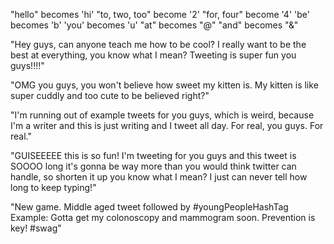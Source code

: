 "hello" becomes 'hi'
"to, two, too" become '2'
"for, four" become '4'
'be' becomes 'b'
'you' becomes 'u'
"at" becomes "@"
"and" becomes "&"

    

"Hey guys, can anyone teach me how to be cool? I really want to be the best at everything, you know what I mean? Tweeting is super fun you guys!!!!"

"OMG you guys, you won't believe how sweet my kitten is. My kitten is like super cuddly and too cute to be believed right?"

"I'm running out of example tweets for you guys, which is weird, because I'm a writer and this is just writing and I tweet all day. For real, you guys. For real."

"GUISEEEEE this is so fun! I'm tweeting for you guys and this tweet is SOOOO long it's gonna be way more than you would think twitter can handle, so shorten it up you know what I mean? I just can never tell how long to keep typing!"

"New game. Middle aged tweet followed by #youngPeopleHashTag Example: Gotta get my colonoscopy and mammogram soon. Prevention is key! #swag"

